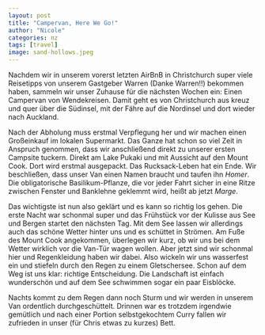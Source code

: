 ```yaml
---
layout: post
title: "Campervan, Here We Go!"
author: "Nicole"
categories: nz
tags: [travel]
image: sand-hollows.jpeg
---
```

Nachdem wir in unserem vorerst letzten AirBnB in Christchurch super viele Reisetipps von unserem Gastgeber Warren (Danke Warren!!) bekommen haben, sammeln wir unser Zuhause für die nächsten Wochen ein: Einen Campervan von Wendekreisen. Damit geht es von Christchurch aus kreuz und quer über die Südinsel, mit der Fähre auf die Nordinsel und dort wieder nach Auckland.

Nach der Abholung muss erstmal Verpflegung her und wir machen einen Großeinkauf im lokalen Supermarkt. Das Ganze hat schon so viel Zeit in Anspruch genommen, dass wir anschließend direkt zu unserer ersten Campsite tuckern. Direkt am Lake Pukaki und mit Aussicht auf den Mount Cook. Dort wird erstmal ausgepackt. Das Rucksack-Leben hat ein Ende. Wir beschließen, dass unser Van einen Namen braucht und taufen ihn *Homer*. Die obligatorische Basilikum-Pflanze, die vor jeder Fahrt sicher in eine Ritze zwischen Fenster und Banklehne geklemmt wird, heißt ab jetzt *Marge*. 

Das wichtigste ist nun also geklärt und es kann so richtig los gehen. Die erste Nacht war schonmal super und das Frühstück vor der Kulisse aus See und Bergen startet den nächsten Tag. Mit dem See lassen wir allerdings auch das schöne Wetter hinter uns und es schüttet in Strömen. Am Fuße des Mount Cook angekommen, überlegen wir kurz, ob wir uns bei dem Wetter wirklich vor die Van-Tür wagen wollen. Aber jetzt sind wir schonmal hier und Regenkleidung haben wir dabei. Also wickeln wir uns wasserfest ein und stiefeln durch den Regen zu einem Gletschersee. Schon auf dem Weg ist uns klar: richtige Entscheidung. Die Landschaft ist einfach wunderschön und auf dem See schwimmen sogar ein paar Eisblöcke.

Nachts kommt zu dem Regen dann noch Sturm und wir werden in unserem Van ordentlich durchgeschüttelt. Drinnen war es trotzdem irgendwie gemütlich und nach einer Portion selbstgekochtem Curry fallen wir zufrieden in unser (für Chris etwas zu kurzes) Bett.